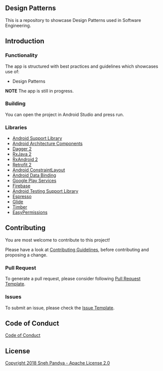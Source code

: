 Design Patterns
---
This is a repository to showcase Design Patterns used in Software Engineering.

Introduction
---
### Functionality
The app is structured with best practices and guidelines which showcases use of:
* Design Patterns

**NOTE** The app is still in progress.

### Building
You can open the project in Android Studio and press run.

### Libraries
* [Android Support Library](https://developer.android.com/topic/libraries/support-library/index.html)
* [Android Architecture Components](https://developer.android.com/arch)
* [Dagger 2](https://google.github.io/dagger)
* [RxJava 2](https://github.com/ReactiveX/RxJava)
* [RxAndroid 2](https://github.com/ReactiveX/RxAndroid)
* [Retrofit 2](http://square.github.io/retrofit)
* [Android ConstraintLayout](https://developer.android.com/training/constraint-layout/index.html)
* [Android Data Binding](https://developer.android.com/topic/libraries/data-binding/index.html)
* [Google Play Services](https://developers.google.com/android/guides/setup)
* [Firebase](https://firebase.google.com/docs/)
* [Android Testing Support Library](https://developer.android.com/topic/libraries/testing-support-library/index.html)
* [Espresso](https://google.github.io/android-testing-support-library/docs/espresso/)
* [Glide](https://github.com/bumptech/glide)
* [Timber](https://github.com/JakeWharton/timber)
* [EasyPermissions](https://github.com/googlesamples/easypermissions)

Contributing
---
You are most welcome to contribute to this project!

Please have a look at [Contributing Guidelines](https://github.com/SnehPandya18/DesignPatterns/blob/master/CONTRIBUTING.md), before contributing and proposing a change.

### Pull Request
To generate a pull request, please consider following [Pull Request Template](https://github.com/SnehPandya18/DesignPatterns/blob/master/PULL_REQUEST_TEMPLATE.md).

### Issues
To submit an issue, please check the [Issue Template](https://github.com/SnehPandya18/DesignPatterns/blob/master/ISSUE_TEMPLATE.md).

Code of Conduct
---
[Code of Conduct](https://github.com/SnehPandya18/DesignPatterns/blob/master/CODE_OF_CONDUCT.md)

License
---
[Copyright 2018 Sneh Pandya - Apache License 2.0](https://github.com/SnehPandya18/DesignPatterns/blob/master/LICENSE.md)
